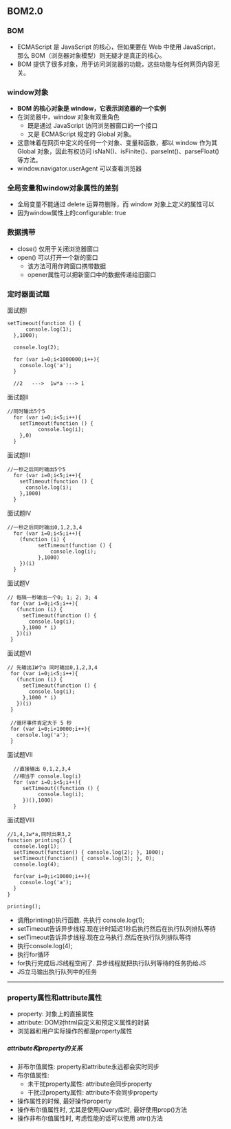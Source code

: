 ## BOM2.0
### BOM
- ECMAScript 是 JavaScript 的核心，但如果要在 Web 中使用 JavaScript，那么 BOM（浏览器对象模型）则无疑才是真正的核心。
- BOM 提供了很多对象，用于访问浏览器的功能，这些功能与任何网页内容无关。

### window对象
- **BOM 的核心对象是 window，它表示浏览器的一个实例**
- 在浏览器中，window 对象有双重角色
	- 既是通过 JavaScript 访问浏览器窗口的一个接口
	- 又是 ECMAScript 规定的 Global 对象。
- 这意味着在网页中定义的任何一个对象、变量和函数，都以 window 作为其 Global 对象，因此有权访问 isNaN()、isFinite()、parseInt()、parseFloat() 等方法。
- window.navigator.userAgent 可以查看浏览器

### 全局变量和window对象属性的差别
- 全局变量不能通过 delete 运算符删除，而 window 对象上定义的属性可以
- 因为window属性上的configurable: true

### 数据携带
- close() 仅用于关闭浏览器窗口
- open() 可以打开一个新的窗口
	- 该方法可用作跨窗口携带数据
	- opener属性可以把新窗口中的数据传递给旧窗口
	
### 定时器面试题
面试题I

	setTimeout(function () {
      	  console.log(1);
      },1000);
    
      console.log(2);
      
      for (var i=0;i<1000000;i++){
        console.log('a');
      }

      //2   --->  1w*a ---> 1

面试题II


	//同时输出5个5
      for (var i=0;i<5;i++){
        setTimeout(function () {
        	  console.log(i);
        },0)
      }

面试题III


	//一秒之后同时输出5个5
      for (var i=0;i<5;i++){
        setTimeout(function () {
          console.log(i);
        },1000)
      }

面试题IV

	//一秒之后同时输出0,1,2,3,4
      for (var i=0;i<5;i++){
        (function (i) {
        	  setTimeout(function () {
        	  	  console.log(i);
        	  },1000)
        })(i)
      }

面试题V

 	// 每隔一秒输出一个0; 1; 2; 3; 4
     for (var i=0;i<5;i++){
       (function (i) {
         setTimeout(function () {
           console.log(i);
         },1000 * i)
       })(i)
     }

面试题VI

	// 先输出1W个a 同时输出0,1,2,3,4
     for (var i=0;i<5;i++){
       (function (i) {
         setTimeout(function () {
           console.log(i);
         },1000 * i)
       })(i)
     }

     //循环事件肯定大于 5 秒
     for (var i=0;i<10000;i++){
       console.log('a');
     }

面试题VII

	  //直接输出 0,1,2,3,4
      //相当于 console.log(i)
      for (var i=0;i<5;i++){
         setTimeout((function () {
         	  console.log(i);
         })(),1000)
      }

面试题VIII

	//1,4,1w*a,同时出来3,2
	function printing() {
      console.log(1);
      setTimeout(function() { console.log(2); }, 1000);
      setTimeout(function() { console.log(3); }, 0);
      console.log(4);
      
      for(var i=0;i<10000;i++){
        console.log('a');
      }
    }

    printing();
    
- 调用printing()执行函数. 先执行 console.log(1);
- setTimeout告诉异步线程.现在计时延迟1秒后执行然后在执行队列排队等待
- setTimeout告诉异步线程.现在立马执行.然后在执行队列排队等待
- 执行console.log(4);
- 执行for循环
- for执行完成后JS线程空闲了. 异步线程就把执行队列等待的任务扔给JS
- JS立马输出执行队列中的任务

----------
### property属性和attribute属性
- property: 对象上的直接属性
- attribute: DOM对html自定义和预定义属性的封装
- 浏览器和用户实际操作的都是property属性

##### attribute和property的关系
- 非布尔值属性:  property和attribute永远都会实时同步
- 布尔值属性:
	- 未干扰property属性: attribute会同步property
	- 干扰过property属性: attribute不会同步property
- 操作属性的时候, 最好操作property
- 操作布尔值属性时, 尤其是使用jQuery库时, 最好使用prop()方法
- 操作非布尔值属性时, 考虑性能的话可以使用 attr()方法